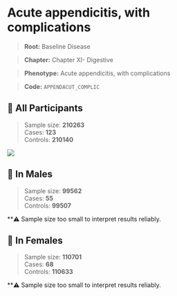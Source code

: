 # Acute appendicitis, with complications

> **Root:** Baseline Disease  

> **Chapter:** Chapter XI- Digestive  

> **Phenotype:** Acute appendicitis, with complications  

> **Code:** `APPENDACUT_COMPLIC`

## 🧪 All Participants  
> Sample size: **210263**  
> Cases: **123**  
> Controls: **210140**
<img src="/Disease/Figures/ALL/Incidence/APPENDACUT_COMPLIC.png"/>
<CsvTable src="/public/Disease/Data/ALL/Incidence/COX_APPENDACUT_COMPLIC.csv" label="🔍 View full results" />

## 👨 In Males  
> Sample size: **99562**  
> Cases: **55**  
> Controls: **99507**

**⚠️ Sample size too small to interpret results reliably.


## 👩 In Females  
> Sample size: **110701**  
> Cases: **68**  
> Controls: **110633**

**⚠️ Sample size too small to interpret results reliably.

